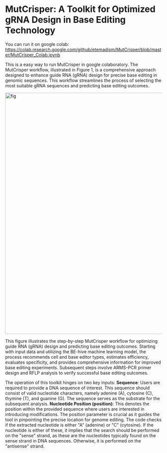 # MutCrisper: A Toolkit for Optimized gRNA Design in Base Editing Technology

You can run it on google colab: https://colab.research.google.com/github/etemadism/MutCrisper/blob/master/MutCrisper_Colab.ipynb 


This is a easy way to run MutCrisper in google colaboratory. The MutCrisper workflow, illustrated in Figure 1, is a comprehensive approach designed to enhance guide RNA (gRNA) design for precise base editing in genomic sequences. This workflow streamlines the process of selecting the most suitable gRNA sequences and predicting base editing outcomes.


<img width="774" alt="fig" src="https://github.com/etemadism/MutCrisper/assets/135605381/777f9800-744f-4cd7-be8f-d3388021e01f">

This figure illustrates the step-by-step MutCrisper workflow for optimizing guide RNA (gRNA) design and predicting base editing outcomes. Starting with input data and utilizing the BE-hive machine learning model, the process recommends cell and base editor types, estimates efficiency, evaluates specificity, and provides comprehensive information for improved base editing experiments. Subsequent steps involve ARMS-PCR primer design and RFLP analysis to verify successful base editing outcomes.


The operation of this toolkit hinges on two key inputs:
**Sequence**: Users are required to provide a DNA sequence of interest. This sequence should consist of valid nucleotide characters, namely adenine (A), cytosine (C), thymine (T), and guanine (G). The sequence serves as the substrate for the subsequent analysis. 
**Nucleotide Position (position)**: This denotes the position within the provided sequence where users are interested in introducing modifications. The position parameter is crucial as it guides the tool in pinpointing the precise location for genome editing.
The code checks if the extracted nucleotide is either "A" (adenine) or "C" (cytosine). If the nucleotide is either of these, it implies that the search should be performed on the "sense" strand, as these are the nucleotides typically found on the sense strand in DNA sequences. Otherwise, it is performed on the "antisense" strand. 

